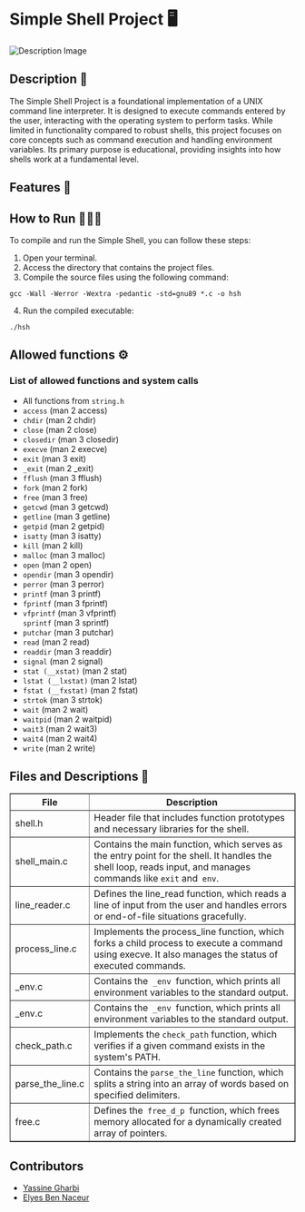 <h1>Simple Shell Project 🖥️</h1>
<img src="https://cdn.static-media.blent.ai/photos/blog/photo-1629654297299-c8506221ca97.jpg" alt="Description Image" style="max-width: 100%; height: auto;">
<h2>Description 📝</h2>
<p>The Simple Shell Project is a foundational implementation of a UNIX command line interpreter. It is designed to execute commands entered by the user, interacting with the operating system to perform tasks. While limited in functionality compared to robust shells, this project focuses on core concepts such as command execution and handling environment variables. Its primary purpose is educational, providing insights into how shells work at a fundamental level.</p>
<h2>Features 🚀</h2>
<p></p>
<h2>How to Run 👨🏻‍💻</h2>
<p>To compile and run the Simple Shell, you can follow these steps:</p>
<ol>
<li>Open your terminal.</li>
<li>Access the directory that contains the project files.</li>
<li>Compile the source files using the following command:</li>
</ol>
<pre><code>gcc -Wall -Werror -Wextra -pedantic -std=gnu89 *.c -o hsh</code></pre>
<ol start="4">
<li>Run the compiled executable:</li>
</ol>
<pre><code>./hsh</code></pre>
<h2>Allowed functions ⚙️</h2>
<h3>List of allowed functions and system calls</h3>
<ul>
    <li>All functions from <code>string.h</code></li>
    <li><code>access</code> (man 2 access)</li>
    <li><code>chdir</code> (man 2 chdir)</li>
    <li><code>close</code> (man 2 close)</li>
    <li><code>closedir</code> (man 3 closedir)</li>
    <li><code>execve</code> (man 2 execve)</li>
    <li><code>exit</code> (man 3 exit)</li>
    <li><code>_exit</code> (man 2 _exit)</li>
    <li><code>fflush</code> (man 3 fflush)</li>
    <li><code>fork</code> (man 2 fork)</li>
    <li><code>free</code> (man 3 free)</li>
    <li><code>getcwd</code> (man 3 getcwd)</li>
    <li><code>getline</code> (man 3 getline)</li>
    <li><code>getpid</code> (man 2 getpid)</li>
    <li><code>isatty</code> (man 3 isatty)</li>
    <li><code>kill</code> (man 2 kill)</li>
    <li><code>malloc</code> (man 3 malloc)</li>
    <li><code>open</code> (man 2 open)</li>
    <li><code>opendir</code> (man 3 opendir)</li>
    <li><code>perror</code> (man 3 perror)</li>
    <li><code>printf</code> (man 3 printf)</li>
    <li><code>fprintf</code> (man 3 fprintf)</li>
    <li><code>vfprintf</code> (man 3 vfprintf)</li>
    <code>sprintf</code> (man 3 sprintf)</li>
    <li><code>putchar</code> (man 3 putchar)</li>
    <li><code>read</code> (man 2 read)</li>
    <li><code>readdir</code> (man 3 readdir)</li>
    <li><code>signal</code> (man 2 signal)</li>
    <li><code>stat (__xstat)</code> (man 2 stat)</li>
    <li><code>lstat (__lxstat)</code> (man 2 lstat)</li>
    <li><code>fstat (__fxstat)</code> (man 2 fstat)</li>
    <li><code>strtok</code> (man 3 strtok)</li>
    <li><code>wait</code> (man 2 wait)</li>
    <li><code>waitpid</code> (man 2 waitpid)</li>
    <li><code>wait3</code> (man 2 wait3)</li>
    <li><code>wait4</code> (man 2 wait4)</li>
    <li><code>write</code> (man 2 write)</li>
</ul>
<h2>Files and Descriptions 📂</h2>
<table border="1">
<thead>
<tr>
<th>File</th>
<th>Description</th>
</tr>
</thead>
 <tbody>
<tr>
<td>shell.h</td>
<td>Header file that includes function prototypes and necessary libraries for the shell.</td>
</tr>
<tr>
<td>shell_main.c</td>
<td>Contains the main function, which serves as the entry point for the shell. It handles the shell loop, reads input, and manages commands like <code>exit</code> and<code> env</code>.</td>
</tr>
<tr>
<td>line_reader.c</td>
<td>Defines the line_read function, which reads a line of input from the user and handles errors or end-of-file situations gracefully.</td>
</tr>
<tr>
<td>process_line.c</td>
<td>Implements the process_line function, which forks a child process to execute a command using execve. It also manages the status of executed commands.</td>
</tr>
<tr>
<td>_env.c</td>
<td>Contains the<code> _env </code>function, which prints all environment variables to the standard output.</td>
</tr>
<tr>
<td>_env.c</td>
<td>Contains the<code> _env </code>function, which prints all environment variables to the standard output.</td>
</tr>
<tr>
<td>check_path.c</td>
<td>Implements the <code>check_path</code> function, which verifies if a given command exists in the system's PATH.</td>
</tr>
<tr>
<td>parse_the_line.c</td>
<td>Contains the <code>parse_the_line</code> function, which splits a string into an array of words based on specified delimiters.</td>
</tr>
<tr>
<td>free.c</td>
<td>Defines the<code> free_d_p </code>function, which frees memory allocated for a dynamically created array of pointers.</td>
</tr>
</tbody>
</table>
<h2>Contributors</h2>
<ul>
<li><a href="https://github.com/Yassine-Gharbi86" target="_blank">Yassine Gharbi</a></li>
<li><a href="https://github.com/ElyesBN44" target="_blank">Elyes Ben Naceur</a></li>
</ul>
